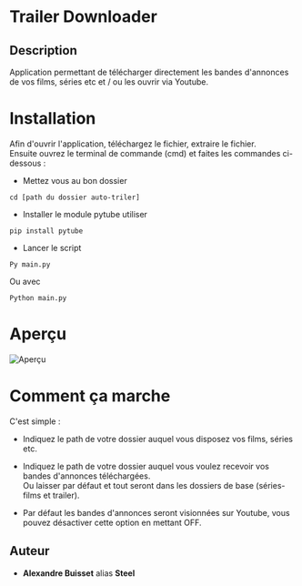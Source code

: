 # Trailer Downloader

## Description 

Application permettant de télécharger directement les bandes d'annonces de vos films, séries etc et / ou les ouvrir via Youtube.

# Installation

Afin d'ouvrir l'application, téléchargez le fichier, extraire le fichier.  
Ensuite ouvrez le terminal de commande (cmd) et faites les commandes ci-dessous : 

* Mettez vous au bon dossier
```
cd [path du dossier auto-triler]
```
* Installer le module pytube utiliser
```
pip install pytube
```
* Lancer le script
```
Py main.py
```
Ou avec
```
Python main.py
```

# Aperçu

![Aperçu](https://github.com/Steelataure/Trailer-downloader/blob/main/assets/aper%C3%A7u.png)

# Comment ça marche

C'est simple : 
* Indiquez le path de votre dossier auquel vous disposez vos films, séries etc.  
* Indiquez le path de votre dossier auquel vous voulez recevoir vos bandes d'annonces téléchargées.  
Ou laisser par défaut et tout seront dans les dossiers de base (séries-films et trailer).

* Par défaut les bandes d'annonces seront visionnées sur Youtube, vous pouvez désactiver cette option en mettant OFF.


## Auteur 

* **Alexandre Buisset** alias **Steel**
